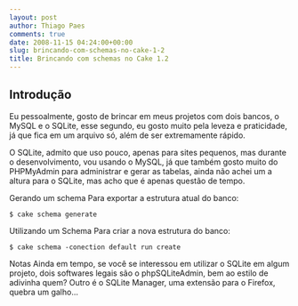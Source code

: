 ```yaml
---
layout: post
author: Thiago Paes
comments: true
date: 2008-11-15 04:24:00+00:00
slug: brincando-com-schemas-no-cake-1-2
title: Brincando com schemas no Cake 1.2
---
```


## Introdução 

Eu pessoalmente, gosto de brincar em meus projetos com dois bancos, o MySQL e o SQLite, esse segundo, eu gosto muito pela leveza e praticidade, já que fica em um arquivo só, além de ser extremamente rápido.

O SQLite, admito que uso pouco, apenas para sites pequenos, mas durante o desenvolvimento, vou usando o MySQL, já que também gosto muito do PHPMyAdmin para administrar e gerar as tabelas, ainda não achei um a altura para o SQLite, mas acho que é apenas questão de tempo.

Gerando um schema Para exportar a estrutura atual do banco:

```
$ cake schema generate
```

Utilizando um Schema Para criar a nova estrutura do banco:

```
$ cake schema -conection default run create
```

Notas Ainda em tempo, se você se interessou em utilizar o SQLite em algum projeto, dois softwares legais são o phpSQLiteAdmin, bem ao estilo de adivinha quem? Outro é o SQLite Manager, uma extensão para o Firefox, quebra um galho...
